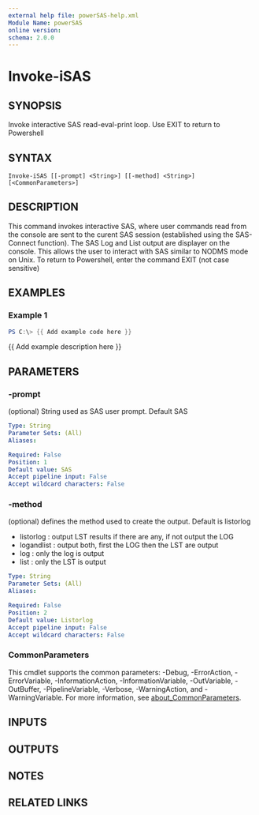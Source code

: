 ```yaml
---
external help file: powerSAS-help.xml
Module Name: powerSAS
online version:
schema: 2.0.0
---
```


# Invoke-iSAS

## SYNOPSIS
Invoke interactive SAS read-eval-print loop.
Use EXIT to return to Powershell

## SYNTAX

```
Invoke-iSAS [[-prompt] <String>] [[-method] <String>] [<CommonParameters>]
```

## DESCRIPTION
This command invokes interactive SAS, where user commands read from the console
are sent to the curent SAS session (established using the SAS-Connect function).
The SAS Log and List output are displayer on the console.
This allows the user to interact with SAS similar to NODMS mode on Unix.
To return to Powershell, enter the command EXIT (not case sensitive)

## EXAMPLES

### Example 1
```powershell
PS C:\> {{ Add example code here }}
```

{{ Add example description here }}

## PARAMETERS

### -prompt
(optional) String used as SAS user prompt.
Default SAS

```yaml
Type: String
Parameter Sets: (All)
Aliases:

Required: False
Position: 1
Default value: SAS
Accept pipeline input: False
Accept wildcard characters: False
```

### -method
(optional) defines the method used to create the output.
Default is listorlog
- listorlog  : output LST results if there are any, if not output the LOG
- logandlist : output both, first the LOG then the LST are output
- log        : only the log is output
- list       : only the LST is output

```yaml
Type: String
Parameter Sets: (All)
Aliases:

Required: False
Position: 2
Default value: Listorlog
Accept pipeline input: False
Accept wildcard characters: False
```

### CommonParameters
This cmdlet supports the common parameters: -Debug, -ErrorAction, -ErrorVariable, -InformationAction, -InformationVariable, -OutVariable, -OutBuffer, -PipelineVariable, -Verbose, -WarningAction, and -WarningVariable. For more information, see [about_CommonParameters](http://go.microsoft.com/fwlink/?LinkID=113216).

## INPUTS

## OUTPUTS

## NOTES

## RELATED LINKS
